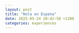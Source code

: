 ```yaml
---
layout: post
title: "Hola en Espana"
date: 2025-05-24 20:42:58 +1200
categories: experiences
---
```

